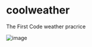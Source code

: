 # coolweather
The First Code weather pracrice


![image](http://github.com/Hawk8210/coolweather/Guangzhou.jpg)
